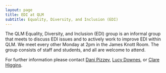 ```yaml
---
layout: page
title: EDI at QLM
subtitle: Equality, Diversity, and Inclusion (EDI)
---
```


The QLM Equality, Diversity, and Inclusion (EDI) group is an informal group that meets to discuss EDI issues and to actively work to improve EDI within QLM. We meet every other Monday at 2pm in the James Knott Room. The group consists of staff and students, and all are welcome to attend.

For further information please contact <a href="mailto:danielle.boddy@durham.ac.uk">Dani Pizzey</a>, <a href="mailto:lucy.downes@durham.ac.uk">Lucy Downes</a>, or <a href="mailto:clare.r.higgins@durham.ac.uk">Clare Higgins</a>.